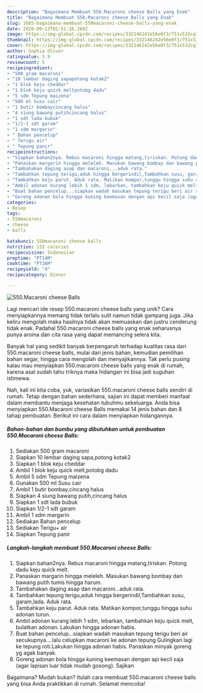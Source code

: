 ```yaml
---
description: "Bagaimana Membuat 550.Macaroni cheese Balls yang Enak"
title: "Bagaimana Membuat 550.Macaroni cheese Balls yang Enak"
slug: 1665-bagaimana-membuat-550macaroni-cheese-balls-yang-enak
date: 2020-09-13T02:51:26.268Z
image: https://img-global.cpcdn.com/recipes/332146242e56e0f3/751x532cq70/550macaroni-cheese-balls-foto-resep-utama.jpg
thumbnail: https://img-global.cpcdn.com/recipes/332146242e56e0f3/751x532cq70/550macaroni-cheese-balls-foto-resep-utama.jpg
cover: https://img-global.cpcdn.com/recipes/332146242e56e0f3/751x532cq70/550macaroni-cheese-balls-foto-resep-utama.jpg
author: Sophia Oliver
ratingvalue: 3.9
reviewcount: 5
recipeingredient:
- "500 gram macaroni"
- "10 lembar daging sapapotong kotak2"
- "1 blok keju cheddar"
- "1 blok keju quick meltpotobg dadu"
- "5 sdm Tepung maizena"
- "500 ml Susu cair"
- "1 butir bombaycincang halus"
- "4 siung bawang putihcincang halus"
- "1 sdt lada bubuk"
- "1/2-1 sdt garam"
- "1 sdm margarin"
- " Bahan pencelup"
- " Terigu air"
- " Tepung panir"
recipeinstructions:
- "Siapkan bahan2nya. Rebus macaroni hingga matang,tiriskan. Potong dadu keju quick melt."
- "Panaskan margarin hingga meleleh. Masukan bawang bombay dan bawang putih tumis hingga harum."
- "Tambahakan daging asap dan macaroni...aduk rata."
- "Tambahkan tepung terigu,aduk hingga bergerindil,Tambahkan susu, garam,lada. Aduk rata."
- "Tambahkan keju parut. Aduk rata. Matikan kompor,tunggu hingga suhu adonan turun."
- "Ambil adonan kurang lebih 1 sdm, lebarkan, tambahkan keju quick melt, bulatkan adonan. Lakukan hingga adonan habis."
- "Buat bahan pencelup...siapkan wadah masukan tepung terigu beri air secukupnya....lalu celupkan macaroni ke adonan tepung Gulingkan lagi ke tepung roti.Lakukan hingga adonan habis. Panaskan minyak goreng yg agak banyak."
- "Goreng adonan bola hingga kuning keemasan dengan api kecil saja (agar lapisan luar tidak mudah gosong). Sajikan"
categories:
- Resep
tags:
- 550macaroni
- cheese
- balls

katakunci: 550macaroni cheese balls 
nutrition: 133 calories
recipecuisine: Indonesian
preptime: "PT14M"
cooktime: "PT36M"
recipeyield: "4"
recipecategory: Dinner

---
```



![550.Macaroni cheese Balls](https://img-global.cpcdn.com/recipes/332146242e56e0f3/751x532cq70/550macaroni-cheese-balls-foto-resep-utama.jpg)

Lagi mencari ide resep 550.macaroni cheese balls yang unik? Cara menyiapkannya memang tidak terlalu sulit namun tidak gampang juga. Jika keliru mengolah maka hasilnya tidak akan memuaskan dan justru cenderung tidak enak. Padahal 550.macaroni cheese balls yang enak seharusnya punya aroma dan cita rasa yang dapat memancing selera kita.

Banyak hal yang sedikit banyak berpengaruh terhadap kualitas rasa dari 550.macaroni cheese balls, mulai dari jenis bahan, kemudian pemilihan bahan segar, hingga cara mengolah dan menyajikannya. Tak perlu pusing kalau mau menyiapkan 550.macaroni cheese balls yang enak di rumah, karena asal sudah tahu triknya maka hidangan ini bisa jadi suguhan istimewa.




Nah, kali ini kita coba, yuk, variasikan 550.macaroni cheese balls sendiri di rumah. Tetap dengan bahan sederhana, sajian ini dapat memberi manfaat dalam membantu menjaga kesehatan tubuhmu sekeluarga. Anda bisa menyiapkan 550.Macaroni cheese Balls memakai 14 jenis bahan dan 8 tahap pembuatan. Berikut ini cara dalam menyiapkan hidangannya.

<!--inarticleads1-->

##### Bahan-bahan dan bumbu yang dibutuhkan untuk pembuatan 550.Macaroni cheese Balls:

1. Sediakan 500 gram macaroni
1. Siapkan 10 lembar daging sapa,potong kotak2
1. Siapkan 1 blok keju cheddar
1. Ambil 1 blok keju quick melt,potobg dadu
1. Ambil 5 sdm Tepung maizena
1. Gunakan 500 ml Susu cair
1. Ambil 1 butir bombay,cincang halus
1. Siapkan 4 siung bawang putih,cincang halus
1. Siapkan 1 sdt lada bubuk
1. Siapkan 1/2-1 sdt garam
1. Ambil 1 sdm margarin
1. Sediakan  Bahan pencelup
1. Sediakan  Terigu+ air
1. Siapkan  Tepung panir




<!--inarticleads2-->

##### Langkah-langkah membuat 550.Macaroni cheese Balls:

1. Siapkan bahan2nya. Rebus macaroni hingga matang,tiriskan. Potong dadu keju quick melt.
1. Panaskan margarin hingga meleleh. Masukan bawang bombay dan bawang putih tumis hingga harum.
1. Tambahakan daging asap dan macaroni...aduk rata.
1. Tambahkan tepung terigu,aduk hingga bergerindil,Tambahkan susu, garam,lada. Aduk rata.
1. Tambahkan keju parut. Aduk rata. Matikan kompor,tunggu hingga suhu adonan turun.
1. Ambil adonan kurang lebih 1 sdm, lebarkan, tambahkan keju quick melt, bulatkan adonan. Lakukan hingga adonan habis.
1. Buat bahan pencelup...siapkan wadah masukan tepung terigu beri air secukupnya....lalu celupkan macaroni ke adonan tepung Gulingkan lagi ke tepung roti.Lakukan hingga adonan habis. Panaskan minyak goreng yg agak banyak.
1. Goreng adonan bola hingga kuning keemasan dengan api kecil saja (agar lapisan luar tidak mudah gosong). Sajikan




Bagaimana? Mudah bukan? Itulah cara membuat 550.macaroni cheese balls yang bisa Anda praktikkan di rumah. Selamat mencoba!
